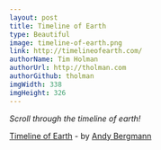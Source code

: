 ```yaml
---
layout: post
title: Timeline of Earth
type: Beautiful
image: timeline-of-earth.png
link: http://timelineofearth.com/
authorName: Tim Holman
authorUrl: http://tholman.com
authorGithub: tholman
imgWidth: 338
imgHeight: 326
---
```


_Scroll through the timeline of earth!_

[Timeline of Earth](http://timelineofearth.com/) - by [Andy Bergmann](http://dubly.com/)
